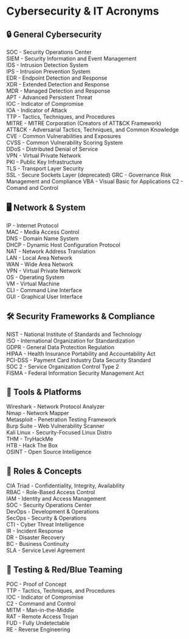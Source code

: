 # Cybersecurity & IT Acronyms

## 🔒 General Cybersecurity
SOC   - Security Operations Center  
SIEM  - Security Information and Event Management  
IDS   - Intrusion Detection System  
IPS   - Intrusion Prevention System  
EDR   - Endpoint Detection and Response  
XDR   - Extended Detection and Response  
MDR   - Managed Detection and Response  
APT   - Advanced Persistent Threat  
IOC   - Indicator of Compromise  
IOA   - Indicator of Attack  
TTP   - Tactics, Techniques, and Procedures  
MITRE - MITRE Corporation (Creators of ATT&CK Framework)  
ATT&CK - Adversarial Tactics, Techniques, and Common Knowledge  
CVE   - Common Vulnerabilities and Exposures  
CVSS  - Common Vulnerability Scoring System  
DDoS  - Distributed Denial of Service  
VPN   - Virtual Private Network  
PKI   - Public Key Infrastructure  
TLS   - Transport Layer Security  
SSL   - Secure Sockets Layer (deprecated)
GRC   - Governance Risk Management and Compliance
VBA   - Visual Basic for Applications
C2    - Comand and Control 

## 🖥️ Network & System
IP    - Internet Protocol  
MAC   - Media Access Control  
DNS   - Domain Name System  
DHCP  - Dynamic Host Configuration Protocol  
NAT   - Network Address Translation  
LAN   - Local Area Network  
WAN   - Wide Area Network  
VPN   - Virtual Private Network  
OS    - Operating System  
VM    - Virtual Machine  
CLI   - Command Line Interface  
GUI   - Graphical User Interface

## 🛠️ Security Frameworks & Compliance
NIST  - National Institute of Standards and Technology  
ISO   - International Organization for Standardization  
GDPR  - General Data Protection Regulation  
HIPAA - Health Insurance Portability and Accountability Act  
PCI-DSS - Payment Card Industry Data Security Standard  
SOC 2 - Service Organization Control Type 2  
FISMA - Federal Information Security Management Act  

## 🔧 Tools & Platforms
Wireshark - Network Protocol Analyzer  
Nmap      - Network Mapper  
Metasploit - Penetration Testing Framework  
Burp Suite - Web Vulnerability Scanner  
Kali Linux - Security-Focused Linux Distro  
THM       - TryHackMe  
HTB       - Hack The Box  
OSINT     - Open Source Intelligence

## 🧠 Roles & Concepts
CIA Triad - Confidentiality, Integrity, Availability  
RBAC      - Role-Based Access Control  
IAM       - Identity and Access Management  
SOC       - Security Operations Center  
DevOps    - Development & Operations  
SecOps    - Security & Operations  
CTI       - Cyber Threat Intelligence  
IR        - Incident Response  
DR        - Disaster Recovery  
BC        - Business Continuity  
SLA       - Service Level Agreement

## 🧪 Testing & Red/Blue Teaming
POC   - Proof of Concept  
TTP   - Tactics, Techniques, and Procedures  
IOC   - Indicator of Compromise  
C2    - Command and Control  
MITM  - Man-in-the-Middle  
RAT   - Remote Access Trojan  
FUD   - Fully Undetectable  
RE    - Reverse Engineering  

